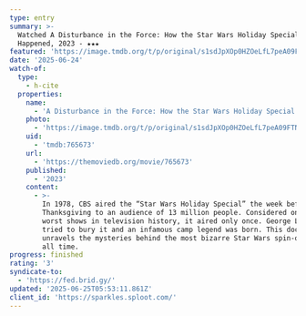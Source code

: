```yaml
---
type: entry
summary: >-
  Watched A Disturbance in the Force: How the Star Wars Holiday Special
  Happened, 2023 - ★★★
featured: 'https://image.tmdb.org/t/p/original/s1sdJpXOp0HZOeLfL7peA09FTNG.jpg'
date: '2025-06-24'
watch-of:
  type:
    - h-cite
  properties:
    name:
      - 'A Disturbance in the Force: How the Star Wars Holiday Special Happened'
    photo:
      - 'https://image.tmdb.org/t/p/original/s1sdJpXOp0HZOeLfL7peA09FTNG.jpg'
    uid:
      - 'tmdb:765673'
    url:
      - 'https://themoviedb.org/movie/765673'
    published:
      - '2023'
    content:
      - >-
        In 1978, CBS aired the “Star Wars Holiday Special” the week before
        Thanksgiving to an audience of 13 million people. Considered one of the
        worst shows in television history, it aired only once. George Lucas
        tried to bury it and an infamous camp legend was born. This documentary
        unravels the mysteries behind the most bizarre Star Wars spin-offs of
        all time.
progress: finished
rating: '3'
syndicate-to:
  - 'https://fed.brid.gy/'
updated: '2025-06-25T05:53:11.861Z'
client_id: 'https://sparkles.sploot.com/'
---
```


